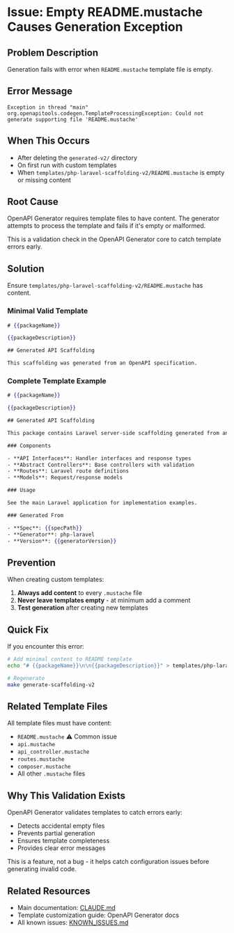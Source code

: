 # Issue: Empty README.mustache Causes Generation Exception

## Problem Description

Generation fails with error when `README.mustache` template file is empty.

## Error Message

```
Exception in thread "main" org.openapitools.codegen.TemplateProcessingException: Could not generate supporting file 'README.mustache'
```

## When This Occurs

- After deleting the `generated-v2/` directory
- On first run with custom templates
- When `templates/php-laravel-scaffolding-v2/README.mustache` is empty or missing content

## Root Cause

OpenAPI Generator requires template files to have content. The generator attempts to process the template and fails if it's empty or malformed.

This is a validation check in the OpenAPI Generator core to catch template errors early.

## Solution

Ensure `templates/php-laravel-scaffolding-v2/README.mustache` has content.

### Minimal Valid Template

```mustache
# {{packageName}}

{{packageDescription}}

## Generated API Scaffolding

This scaffolding was generated from an OpenAPI specification.
```

### Complete Template Example

```mustache
# {{packageName}}

{{packageDescription}}

## Generated API Scaffolding

This package contains Laravel server-side scaffolding generated from an OpenAPI specification.

### Components

- **API Interfaces**: Handler interfaces and response types
- **Abstract Controllers**: Base controllers with validation
- **Routes**: Laravel route definitions
- **Models**: Request/response models

### Usage

See the main Laravel application for implementation examples.

### Generated From

- **Spec**: {{specPath}}
- **Generator**: php-laravel
- **Version**: {{generatorVersion}}
```

## Prevention

When creating custom templates:
1. **Always add content** to every `.mustache` file
2. **Never leave templates empty** - at minimum add a comment
3. **Test generation** after creating new templates

## Quick Fix

If you encounter this error:

```bash
# Add minimal content to README template
echo "# {{packageName}}\n\n{{packageDescription}}" > templates/php-laravel-scaffolding-v2/README.mustache

# Regenerate
make generate-scaffolding-v2
```

## Related Template Files

All template files must have content:
- `README.mustache` ⚠️ Common issue
- `api.mustache`
- `api_controller.mustache`
- `routes.mustache`
- `composer.mustache`
- All other `.mustache` files

## Why This Validation Exists

OpenAPI Generator validates templates to catch errors early:
- Detects accidental empty files
- Prevents partial generation
- Ensures template completeness
- Provides clear error messages

This is a feature, not a bug - it helps catch configuration issues before generating invalid code.

## Related Resources

- Main documentation: [CLAUDE.md](CLAUDE.md)
- Template customization guide: OpenAPI Generator docs
- All known issues: [KNOWN_ISSUES.md](KNOWN_ISSUES.md)
